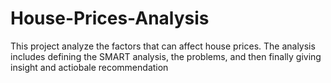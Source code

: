 # House-Prices-Analysis
This project analyze the factors that can affect house prices. The analysis includes defining the SMART analysis, the problems, and then finally giving insight and actiobale recommendation
